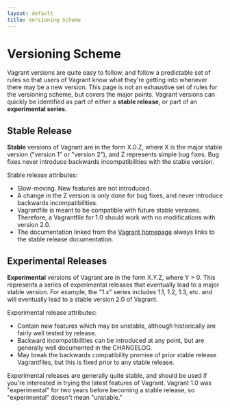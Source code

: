 ```yaml
---
layout: default
title: Versioning Scheme
---
```


<h1 class="top">Versioning Scheme</h1>

Vagrant versions are quite easy to follow, and follow a predictable set of
rules so that users of Vagrant know what they're getting into whenever there
may be a new version. This page is not an exhaustive set of rules for
the versioning scheme, but covers the major points. Vagrant versions can
quickly be identified as part of either a **stable release**, or part of
an **experimental series**.

## Stable Release

**Stable** versions of Vagrant are in the form X.0.Z, where X is the
major stable version ("version 1" or "version 2"), and Z represents simple
bug fixes. Bug fixes never introduce backwards incompatibilities with the
stable version.

Stable release attributes:

* Slow-moving. New features are not introduced.
* A change in the Z version is only done for bug fixes, and never introduce
  backwards incompatibilities.
* Vagrantfile is meant to be compatible with future stable versions. Therefore,
  a Vagrantfile for 1.0 should work with no modifications with version 2.0.
* The documentation linked from the [Vagrant homepage](/) always links to the
  stable release documentation.

## Experimental Releases

**Experimental** versions of Vagrant are in the form X.Y.Z, where Y > 0. This
represents a series of experimental releases that eventually lead to a major
stable version. For example, the "1.x" series includes 1.1, 1.2, 1.3, etc.
and will eventually lead to a stable version 2.0 of Vagrant.

Experimental release attributes:

* Contain new features which may be unstable, although historically are
  fairly well tested by release.
* Backward incompatibilities can be introduced at any point, but are
  generally well documented in the CHANGELOG.
* May break the backwards compatibility promise of prior stable release
  Vagrantfiles, but this is fixed prior to any stable release.

Experimental releases are generally quite stable, and should be used if you're
interested in trying the latest features of Vagrant. Vagrant 1.0 was "experimental" for
two years before becoming a stable release, so "experimental" doesn't mean
"unstable."
